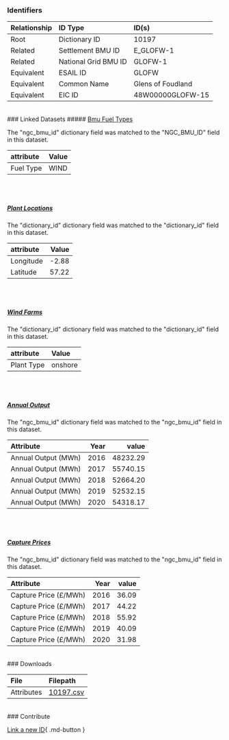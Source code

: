 ### Identifiers

| Relationship   | ID Type              | ID(s)             |
|:---------------|:---------------------|:------------------|
| Root           | Dictionary ID        | 10197             |
| Related        | Settlement BMU ID    | E_GLOFW-1         |
| Related        | National Grid BMU ID | GLOFW-1           |
| Equivalent     | ESAIL ID             | GLOFW             |
| Equivalent     | Common Name          | Glens of Foudland |
| Equivalent     | EIC ID               | 48W00000GLOFW-15  |

<br>
### Linked Datasets
##### <a href="https://osuked.github.io/Power-Station-Dictionary/datasets/bmu-fuel-types">Bmu Fuel Types</a>



The "ngc_bmu_id" dictionary field was matched to the "NGC_BMU_ID" field in this dataset.

| attribute   | Value   |
|:------------|:--------|
| Fuel Type   | WIND    |

<br><br>
##### <a href="https://osuked.github.io/Power-Station-Dictionary/datasets/plant-locations">Plant Locations</a>



The "dictionary_id" dictionary field was matched to the "dictionary_id" field in this dataset.

| attribute   |   Value |
|:------------|--------:|
| Longitude   |   -2.88 |
| Latitude    |   57.22 |

<br><br>
##### <a href="https://osuked.github.io/Power-Station-Dictionary/datasets/wind-farms">Wind Farms</a>



The "dictionary_id" dictionary field was matched to the "dictionary_id" field in this dataset.

| attribute   | Value   |
|:------------|:--------|
| Plant Type  | onshore |

<br><br>
##### <a href="https://osuked.github.io/Power-Station-Dictionary/datasets/annual-output">Annual Output</a>



The "ngc_bmu_id" dictionary field was matched to the "ngc_bmu_id" field in this dataset.

| Attribute           |   Year |    value |
|:--------------------|-------:|---------:|
| Annual Output (MWh) |   2016 | 48232.29 |
| Annual Output (MWh) |   2017 | 55740.15 |
| Annual Output (MWh) |   2018 | 52664.20 |
| Annual Output (MWh) |   2019 | 52532.15 |
| Annual Output (MWh) |   2020 | 54318.17 |

<br><br>
##### <a href="https://osuked.github.io/Power-Station-Dictionary/datasets/capture-prices">Capture Prices</a>



The "ngc_bmu_id" dictionary field was matched to the "ngc_bmu_id" field in this dataset.

| Attribute             |   Year |   value |
|:----------------------|-------:|--------:|
| Capture Price (£/MWh) |   2016 |   36.09 |
| Capture Price (£/MWh) |   2017 |   44.22 |
| Capture Price (£/MWh) |   2018 |   55.92 |
| Capture Price (£/MWh) |   2019 |   40.09 |
| Capture Price (£/MWh) |   2020 |   31.98 |


<br>
### Downloads


| File       | Filepath                                                                              |
|:-----------|:--------------------------------------------------------------------------------------|
| Attributes | [10197.csv](https://osuked.github.io/Power-Station-Dictionary/object_attrs/10197.csv) |


<br>
### Contribute

[Link a new ID](https://docs.google.com/forms/d/e/1FAIpQLSc5jRsQ7NgiLLXbwo9PUdwTQyuqbRwThltG56-o6NVSe7E_nw/viewform?usp=pp_url&entry.251912331=10197){ .md-button }
